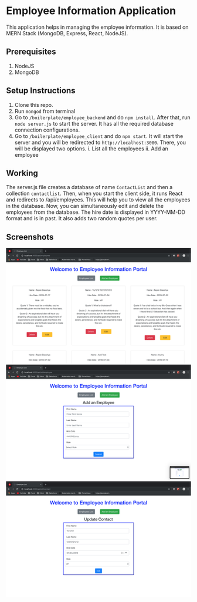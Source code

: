 # Employee Information Application

This application helps in managing the employee information. It is based on MERN Stack (MongoDB, Express, React, NodeJS). 

## Prerequisites
1. NodeJS
2. MongoDB

## Setup Instructions
1. Clone this repo.
2. Run `mongod` from terminal
3. Go to `/boilerplate/employee_backend` and do `npm install`. After that, run `node server.js` to start the server. It has all the required database connection configurations.
4. Go to `/boilerplate/employee_client` and do `npm start`. It will start the server and you will be redirected to `http://localhost:3000`. There, you will be displayed two options.
    i. List all the employees
    ii. Add an employee

## Working
The server.js file creates a database of name `ContactList` and then a collection `contactlist`. Then, when you start the client side, it runs React and redirects to /api/employees. This will help you to view all the employees in the database. Now, you can simultaneously edit and delete the employees from the database.
The hire date is displayed in YYYY-MM-DD format and is in past. It also adds two random quotes per user.

## Screenshots
![Main](/P2/Resources/main.png)
![Add](/P2/Resources/add.png)
![Edit](/P2/Resources/edit.png)
